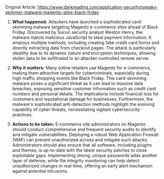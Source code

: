 Original Article: https://www.darkreading.com/application-security/sneaky-skimmer-malware-magento-sites-black-friday

1) **What happened:** Attackers have launched a sophisticated card-skimming malware targeting Magento e-commerce sites ahead of Black Friday. Discovered by Sucuri security analyst Weston Henry, the malware injects malicious JavaScript to steal payment information. It employs multiple methods, including creating fake credit card forms and directly extracting data from checkout pages. The attack is particularly stealthy due to its dynamic nature and encryption techniques, allowing stolen data to be exfiltrated to an attacker-controlled remote server.

2) **Why it matters:** Many online retailers use Magento for e-commerce, making them attractive targets for cybercriminals, especially during high-traffic shopping events like Black Friday. This card-skimming malware poses a significant threat as it can lead to massive data breaches, exposing sensitive customer information such as credit card numbers and personal details. The implications include financial loss for customers and reputational damage for businesses. Furthermore, the malware's sophisticated anti-detection methods highlight the evolving capability of cyber threats, necessitating vigilant cybersecurity practices.

3) **Actions to be taken:** E-commerce site administrators on Magento should conduct comprehensive and frequent security audits to identify and mitigate vulnerabilities. Deploying a robust Web Application Firewall (WAF) can prevent unauthorized access and mitigate such attacks. Administrators should also ensure that all software, including plugins and themes, is up-to-date with the latest security patches to close exploitable gaps. Implementing strong, unique passwords adds another layer of defense, while file integrity monitoring can help detect unauthorized changes in real-time, offering an early alert mechanism against potential intrusions.